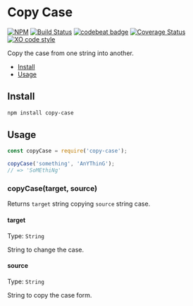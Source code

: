 # Copy Case
[![NPM](https://img.shields.io/npm/v/copy-case.svg)](https://www.npmjs.com/package/copy-case)
[![Build Status](https://travis-ci.com/alvarocastro/copy-case.svg?branch=master)](https://travis-ci.com/alvarocastro/copy-case)
[![codebeat badge](https://codebeat.co/badges/d0ba69e6-1570-4b28-b470-d36cfb74022a)](https://codebeat.co/projects/github-com-alvarocastro-copy-case-master)
[![Coverage Status](https://coveralls.io/repos/github/alvarocastro/copy-case/badge.svg?branch=master)](https://coveralls.io/github/alvarocastro/copy-case?branch=master)
[![XO code style](https://img.shields.io/badge/code_style-XO-5ed9c7.svg)](https://github.com/xojs/xo)

Copy the case from one string into another.

- [Install](#install)
- [Usage](#usage)

## Install

```bash
npm install copy-case
```

## Usage

```js
const copyCase = require('copy-case');

copyCase('something', 'AnYThinG');
// => 'SoMEthiNg'
```

### copyCase(target, source)

Returns `target` string copying `source` string case.

#### target

Type: `String`

String to change the case.

#### source

Type: `String`

String to copy the case form.
